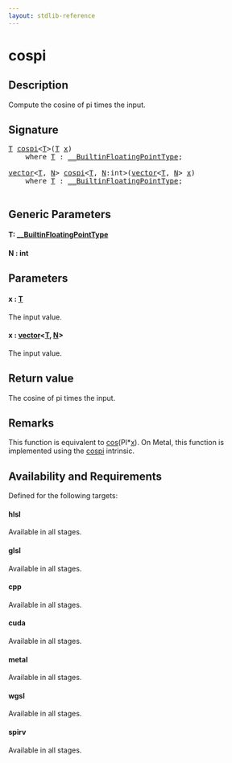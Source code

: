 ```yaml
---
layout: stdlib-reference
---
```


# cospi

## Description

Compute the cosine of pi times the input.



## Signature 

<pre>
<a href="cospi.md#typeparam-T" class="code_type">T</a> <a href="cospi.md">cospi</a>&lt;<a href="cospi.md#typeparam-T" class="code_type">T</a>&gt;(<a href="cospi.md#typeparam-T" class="code_type">T</a> <a href="cospi.md#decl-x" class="code_param">x</a>)
    <span class='code_keyword'>where</span> <a href="cospi.md#typeparam-T" class="code_type">T</a> : <a href="../interfaces/0_builtinfloatingpointtype-029hm/index.md" class="code_type">__BuiltinFloatingPointType</a>;

<a href="../types/vector/index.md" class="code_type">vector</a>&lt;<a href="cospi.md#typeparam-T" class="code_type">T</a>, <a href="cospi.md#decl-N" class="code_var">N</a>&gt; <a href="cospi.md">cospi</a>&lt;<a href="cospi.md#typeparam-T" class="code_type">T</a>, <a href="cospi.md#decl-N" class="code_var">N</a>:<span class="code_keyword">int</span>&gt;(<a href="../types/vector/index.md" class="code_type">vector</a>&lt;<a href="cospi.md#typeparam-T" class="code_type">T</a>, <a href="cospi.md#decl-N" class="code_var">N</a>&gt; <a href="cospi.md#decl-x" class="code_param">x</a>)
    <span class='code_keyword'>where</span> <a href="cospi.md#typeparam-T" class="code_type">T</a> : <a href="../interfaces/0_builtinfloatingpointtype-029hm/index.md" class="code_type">__BuiltinFloatingPointType</a>;

</pre>

## Generic Parameters

####  <a id="typeparam-T"></a>T: [\_\_BuiltinFloatingPointType](../interfaces/0_builtinfloatingpointtype-029hm/index.md)
####  <a id="decl-N"></a>N  : int

## Parameters

####  <a id="decl-x"></a>x  : [T](cospi.md#typeparam-T)
The input value.

####  <a id="decl-x"></a>x  : [vector](../types/vector/index.md)\<[T](../types/vector/index.md#typeparam-T), [N](../types/vector/index.md#decl-N)\>
The input value.


## Return value
The cosine of pi times the input.

## Remarks
This function is equivalent to <span class='code'><a href="cos.md">cos</a>(PI*<a href="cos.md#decl-x" class="code_param">x</a>)</span>. On Metal, this function is implemented using the <span class='code'><a href="cospi.md">cospi</a></span> intrinsic.


## Availability and Requirements

Defined for the following targets:

#### hlsl
Available in all stages.

#### glsl
Available in all stages.

#### cpp
Available in all stages.

#### cuda
Available in all stages.

#### metal
Available in all stages.

#### wgsl
Available in all stages.

#### spirv
Available in all stages.




<script>
// Fix .md links to .html when on ReadTheDocs
if (window.location.hostname.includes('readthedocs') || 
    window.location.hostname.includes('rtfd.io')) {
  document.addEventListener('DOMContentLoaded', function() {
    const links = document.querySelectorAll('a');
    links.forEach(link => {
      if (link.getAttribute('href') && link.getAttribute('href').endsWith('.md')) {
        link.href = link.href.replace(/\.md($|#|\?)/, '.html$1');
      }
    });
  });
}
</script>
